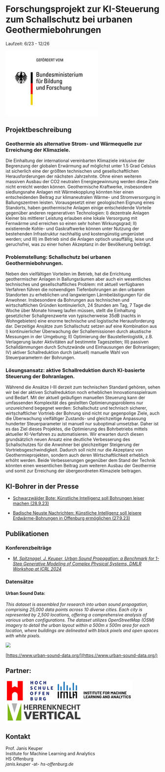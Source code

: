 # Forschungsprojekt zur KI-Steuerung zum Schallschutz bei urbanen Geothermiebohrungen
Laufzeit: 6/23 - 12/26

<img src="BMBF.jpeg" width=300>

## Projektbeschreibung
### Geothermie als alternative Strom- und Wärmequelle zur Erreichung der Klimaziele. 
Die Einhaltung der international vereinbarten Klimaziele inklusive der Begrenzung der globalen
Erwärmung auf möglichst unter 1.5 Grad Celsius ist sicherlich eine der größten technischen
und gesellschaftlichen Herausforderungen der nächsten Jahrzehnte. Ohne einen weiteren
massiven Ausbau der CO2 neutralen Energiegewinnung werden diese Ziele nicht erreicht
werden können. Geothermische Kraftwerke, insbesondere siedlungsnahe Anlagen mit
Wärmekopplung könnten hier einen entscheidenden Beitrag zur klimaneutralen Wärme- und
Stromversorgung in Ballungszentren leisten. Vorausgesetzt einer geologischen Eignung
eines Standorts, haben geothermische Anlagen einige entscheidende Vorteile gegenüber
anderen regenerativen Technologien: I) dezentrale Anlagen kleiner bis mittlerer Leistung
erlauben eine lokale Versorgung mit Fernwärme und erreichen so einen sehr hohen
Wirkungsgrad; II) existierende Kohle- und Gaskraftwerke können unter Nutzung der
bestehenden Infrastruktur nachhaltig und kostengünstig umgerüstet werden; und III) im
Betrieb sind die Anlagen optisch unauffällig, leise und geruchsfrei, was zu einer hohen
Akzeptanz in der Bevölkerung beiträgt.

### Problemstellung: Schallschutz bei urbanen Geothermiebohrungen. 
Neben den
vielfältigen Vorteilen im Betrieb, hat die Errichtung geothermischer Anlagen in
Ballungsräumen aber auch ein wesentliches technisches und gesellschaftliches Problem: mit
aktuell verfügbaren Verfahren führen die notwendigen Tiefenbohrungen an den urbanen
Standorten zu erheblichen und langwierigen Lärmbelästigungen für die Anwohner.
Insbesondere da Bohrungen aus technischen und wirtschaftlichen Gründen kontinuierlich, 24
Stunden am Tag, 7 Tage die Woche über Monate hinweg laufen müssen, stellt die
Einhaltung gesetzlicher Schallgrenzwerte von typischerweise 35dB (nachts in
Wohngebieten) eine enorme technische und logistische Herausforderung dar. Derzeitige
Ansätze zum Schallschutz setzen auf eine Kombination aus I) kontinuierlicher Überwachung
der Schallemissionen durch akustische Messungen in der Umgebung; II) Optimierung der
Baustellenlogistik, z.B. Verlagerung lauter Aktivitäten auf bestimmte Tageszeiten; III)
passiven Schalldämmungen durch Schutzwände und Einhausungen der Bohranlagen; IV)
aktiver Schallreduktion durch (aktuell) manuelle Wahl von Steuerparametern der Bohrungen.

### Lösungsansatz: aktive Schallreduktion durch KI-basierte Steuerung der Bohranlagen.
Während die Ansätze I-III derzeit zum technischen Standard gehören, sehen wir bei der
aktiven Schallreduktion noch erheblichen Innovationsspielraum und Bedarf. Mit der aktuell
geläufigen manuellen Steuerung kann der umfassenden Komplexität des gestellten
Optimierungsproblems nur unzureichend begegnet werden: Schallschutz und technisch
sicherer, wirtschaftlicher Vortrieb der Bohrung sind nicht nur gegenpolige Ziele, auch die
Überwachung vielfältiger Zustands- und gleichzeitige Anpassung hunderter Steuerparameter
ist manuell nur suboptimal umsetzbar. Daher ist es das Ziel dieses Projektes, die
Optimierung des Bohrbetriebs mittels aktueller KI-Verfahren zu automatisieren. Wir erwarten
durch diesen grundsätzlich neuen Ansatz eine deutliche Verbesserung des Schallschutzes
für die Anwohner bei gleichzeitiger Steigerung der Vortriebsgeschwindigkeit. Dadurch soll
nicht nur die Akzeptanz von Geothermieprojekten, sondern auch deren Wirtschaftlichkeit
erheblich erhöht werden. Beide Verbesserungen gegenüber dem Stand der Technik könnten
einen wesentlichen Beitrag zum weiteren Ausbau der Geothermie und somit zur Erreichung
der übergeordneten Klimaziele beitragen.

## KI-Bohrer in der Presse
* [Schwarzwälder Bote: Künstliche Intelligenz soll Bohrungen leiser machen (28.9.23)](https://www.schwarzwaelder-bote.de/inhalt.hochschule-und-herrenknecht-forschen-kuenstliche-intelligenz-soll-bohrungen-leiser-machen.d9c38ef0-6662-44ab-8e5d-6c5a202c9303.html)

* [Badische Neuste Nachrichten: Künstliche Intelligenz soll leisere Erdwärme-Bohrungen in Offenburg ermöglichen (27.9.23)](https://bnn.de/mittelbaden/ortenau/offenburg/ki-soll-leisere-erdwaerme-bohrungen-in-offenburg-ermoeglichen)


## Publikationen

### Konferenzbeiträge
* [*M. Spitznagel, J. Keuper, Urban Sound Propagation: a Benchmark for 1-Step Generative Modeling of Complex Physical Systems, DMLR Workshop at ICRL 2024*](https://openreview.net/pdf?id=1vCAi53AVj)

### Datensätze
#### Urban Sound Data: 
*This dataset is assembled for research into urban sound propagation, comprising 25,000 data points across 10 diverse cities. Each city is represented by 2,500 locations, offering a comprehensive analysis of various urban configurations. The dataset utilizes OpenStreetMap (OSM) imagery to detail the urban layout within a 500m x 500m area for each location, where buildings are delineated with black pixels and open spaces with white pixels.*

<img src="https://www.urban-sound-data.org/figures/sample_overview_reduced.png">

[https://www.urban-sound-data.org/](https://www.urban-sound-data.org/)

## Partner:
&nbsp;<img src="hso.png" width=150>&nbsp;&nbsp;<img src="IMLA.png" width=250><img src="hk.jpg" width=250>

## Kontakt
Prof. Janis Keuper <br>
Institute for Machine Learning and Analytics <br>
HS Offenburg <br>
*janis.keuper* -at- *hs-offenburg.de*  <br>
